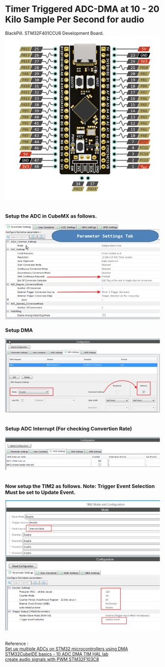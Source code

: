 # Timer Triggered ADC-DMA at 10 - 20 Kilo Sample Per Second for audio
BlackPill. STM32F401CCU6 Development Board.
<img alt="NO IMAGE" src="blackpill.png"><br><br>
### Setup the ADC in CubeMX as follows. <br>
<img alt="NO IMAGE" src="adcA.png"><br>
### Setup DMA<br>
<img alt="NO IMAGE" src="adcB.png"><br><br>
### Setup ADC Interrupt (For checking Convertion Rate)
<img alt="NO IMAGE" src="adcC.png"><br><br>
### Now setup the TIM2 as follows. Note: Trigger Event Selection Must be set to Update Event.
<img alt="NO IMAGE" src="timA.png"><br><br>

Reference : <br>
[Set up multiple ADCs on STM32 microcontrollers using DMA](https://www.youtube.com/watch?v=AloHXBk6Bfk)<br>
[STM32CubeIDE basics - 10 ADC DMA TIM HAL lab](https://www.youtube.com/watch?v=pLsAhJ8umJk)<br>
[create audio signals with PWM STM32F103C8](https://marcelmg.github.io/pwm_dac_sound/)<br>
